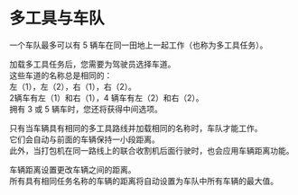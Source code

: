 # 多工具与车队

  
一个车队最多可以有 5 辆车在同一田地上一起工作（也称为多工具任务）。   

  
加载多工具任务后，您需要为驾驶员选择车道。   
这些车道的名称总是相同的：   
左（1），左（2），右（1），右（2）。   
 2辆车有左（1）和右（1），4 辆车有左（2）和右（2）。   
拥有 3 或 5 辆车时，您还将获得中间选项。   

  
只有当车辆具有相同的多工具路线并加载相同的名称时，车队才能工作。   
它们会自动与前面的车辆保持一小段距离。   
此外，当打包机在同一路线上的联合收割机后面行驶时，也会应用车辆距离功能。  

  
车辆距离设置更改车辆之间的距离。  
所有具有相同任务名称的车辆的距离将自动设置为车队中所有车辆的最大值。   

